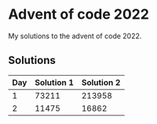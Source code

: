 # Advent of code 2022

My solutions to the advent of code 2022.

## Solutions

| Day | Solution 1 | Solution 2 |
| --- | ---------- | ---------- |
| 1   | 73211      | 213958     |
| 2   | 11475      | 16862      |

